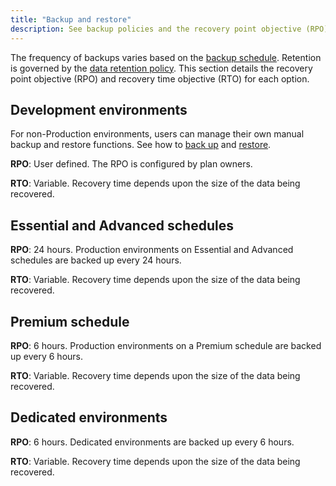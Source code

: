 ```yaml
---
title: "Backup and restore"
description: See backup policies and the recovery point objective (RPO) and recovery time objective (RTO) for various schedules.
---
```


The frequency of backups varies based on the [backup schedule](../environments/backup.md#backup-schedule).
Retention is governed by the [data retention policy](./data-retention.md).
This section details the recovery point objective (RPO) and recovery time objective (RTO) for each option.

## Development environments

For non-Production environments, users can manage their own manual backup and restore functions.
See how to [back up](../environments/backup.md#create-a-manual-backup) and [restore](../environments/restore.md).

**RPO**: User defined.
The RPO is configured by plan owners.

**RTO**: Variable.
Recovery time depends upon the size of the data being recovered.

## Essential and Advanced schedules

**RPO**: 24 hours.
Production environments on Essential and Advanced schedules are backed up every 24 hours.

**RTO**: Variable.
Recovery time depends upon the size of the data being recovered.

## Premium schedule

**RPO**: 6 hours.
Production environments on a Premium schedule are backed up every 6 hours.

**RTO**: Variable.
Recovery time depends upon the size of the data being recovered.

## Dedicated environments

**RPO**: 6 hours.
Dedicated environments are backed up every 6 hours.

**RTO**: Variable.
Recovery time depends upon the size of the data being recovered.
